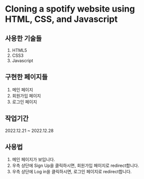 # Cloning a spotify website using HTML, CSS, and Javascript

## 사용한 기술들
1. HTML5
2. CSS3
3. Javascript

## 구현한 페이지들
1. 메인 페이지
2. 회원가입 페이지
3. 로그인 페이지

## 작업기간
2022.12.21 ~ 2022.12.28

## 사용법
1. 메인 페이지가 보입니다.
2. 우측 상단에 Sign Up을 클릭하시면, 회원가입 페이지로 redirect합니다.
3. 우측 상단에 Log in을 클릭하시면, 로그인 페이지로 redirect합니다.